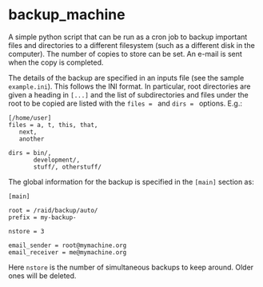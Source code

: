 # backup_machine

A simple python script that can be run as a cron job to backup
important files and directories to a different filesystem (such as a
different disk in the computer).  The number of copies to store can be
set.  An e-mail is sent when the copy is completed.

The details of the backup are specified in an inputs file (see the 
sample `example.ini`).  This follows the INI format.  In particular,
root directories are given a heading in `[...]` and the list of 
subdirectories and files under the root to be copied are 
listed with the `files = ` and `dirs = ` options.  E.g.:

```
[/home/user]
files = a, t, this, that,
   next, 
   another

dirs = bin/,
       development/,
       stuff/, otherstuff/
```

The global information for the backup is specified in the `[main]`
section as:

```
[main]

root = /raid/backup/auto/
prefix = my-backup-

nstore = 3

email_sender = root@mymachine.org
email_receiver = me@mymachine.org

```

Here `nstore` is the number of simultaneous backups to keep around.
Older ones will be deleted.
